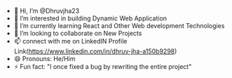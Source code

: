 - 👋 Hi, I’m @Dhruvjha23
- 👀 I’m interested in building Dynamic Web Application
- 🌱 I’m currently learning React and Other Web development Technologies
- 💞️ I’m looking to collaborate on New Projects
- 📫 connect with me on LinkedIN Profile Link(https://www.linkedin.com/in/dhruv-jha-a150b9298)
- 😄 Pronouns: He/Him
- ⚡ Fun fact: "I once fixed a bug by rewriting the entire project"

<!---
Dhruvjha23/Dhruvjha23 is a ✨ special ✨ repository because its `README.md` (this file) appears on your GitHub profile.
You can click the Preview link to take a look at your changes.
--->
